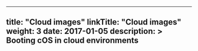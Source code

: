 
---
title: "Cloud images"
linkTitle: "Cloud images"
weight: 3
date: 2017-01-05
description: >
  Booting cOS in cloud environments
---
